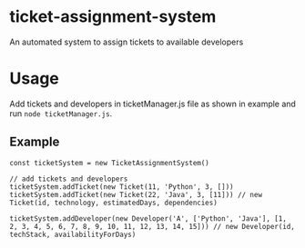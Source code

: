 # ticket-assignment-system
An automated system to assign tickets to available developers

# Usage
Add tickets and developers in ticketManager.js file as shown in example and run `node ticketManager.js`.

## Example
```
const ticketSystem = new TicketAssignmentSystem()

// add tickets and developers
ticketSystem.addTicket(new Ticket(11, 'Python', 3, []))
ticketSystem.addTicket(new Ticket(22, 'Java', 3, [11])) // new Ticket(id, technology, estimatedDays, dependencies)

ticketSystem.addDeveloper(new Developer('A', ['Python', 'Java'], [1, 2, 3, 4, 5, 6, 7, 8, 9, 10, 11, 12, 13, 14, 15])) // new Developer(id, techStack, availabilityForDays)
```
